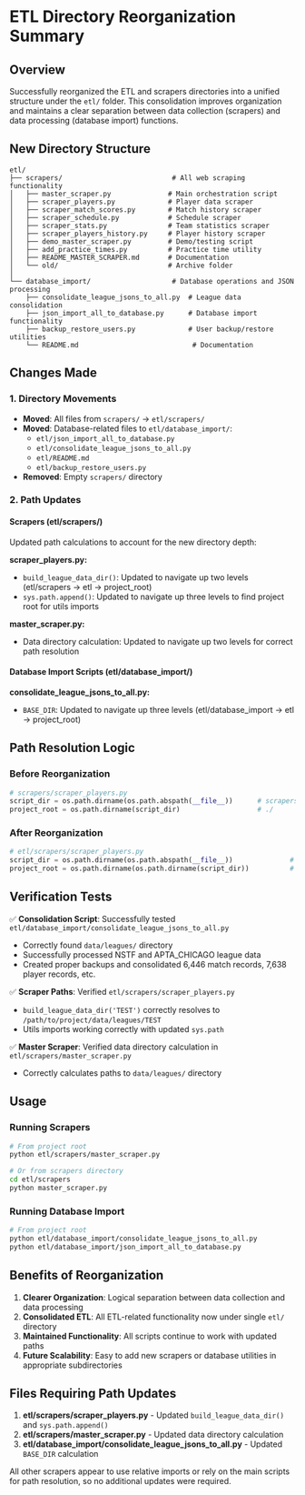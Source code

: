 # ETL Directory Reorganization Summary

## Overview
Successfully reorganized the ETL and scrapers directories into a unified structure under the `etl/` folder. This consolidation improves organization and maintains a clear separation between data collection (scrapers) and data processing (database import) functions.

## New Directory Structure

```
etl/
├── scrapers/                           # All web scraping functionality
│   ├── master_scraper.py              # Main orchestration script
│   ├── scraper_players.py             # Player data scraper
│   ├── scraper_match_scores.py        # Match history scraper
│   ├── scraper_schedule.py            # Schedule scraper
│   ├── scraper_stats.py               # Team statistics scraper
│   ├── scraper_players_history.py     # Player history scraper
│   ├── demo_master_scraper.py         # Demo/testing script
│   ├── add_practice_times.py          # Practice time utility
│   ├── README_MASTER_SCRAPER.md       # Documentation
│   └── old/                           # Archive folder
│
└── database_import/                    # Database operations and JSON processing
    ├── consolidate_league_jsons_to_all.py  # League data consolidation
    ├── json_import_all_to_database.py      # Database import functionality
    ├── backup_restore_users.py             # User backup/restore utilities
    └── README.md                            # Documentation
```

## Changes Made

### 1. Directory Movements
- **Moved**: All files from `scrapers/` → `etl/scrapers/`
- **Moved**: Database-related files to `etl/database_import/`:
  - `etl/json_import_all_to_database.py`
  - `etl/consolidate_league_jsons_to_all.py`
  - `etl/README.md`
  - `etl/backup_restore_users.py`
- **Removed**: Empty `scrapers/` directory

### 2. Path Updates

#### Scrapers (etl/scrapers/)
Updated path calculations to account for the new directory depth:

**scraper_players.py:**
- `build_league_data_dir()`: Updated to navigate up two levels (etl/scrapers → etl → project_root)
- `sys.path.append()`: Updated to navigate up three levels to find project root for utils imports

**master_scraper.py:**
- Data directory calculation: Updated to navigate up two levels for correct path resolution

#### Database Import Scripts (etl/database_import/)
**consolidate_league_jsons_to_all.py:**
- `BASE_DIR`: Updated to navigate up three levels (etl/database_import → etl → project_root)

## Path Resolution Logic

### Before Reorganization
```python
# scrapers/scraper_players.py
script_dir = os.path.dirname(os.path.abspath(__file__))      # scrapers/
project_root = os.path.dirname(script_dir)                   # ./
```

### After Reorganization
```python
# etl/scrapers/scraper_players.py  
script_dir = os.path.dirname(os.path.abspath(__file__))              # etl/scrapers/
project_root = os.path.dirname(os.path.dirname(script_dir))          # ./
```

## Verification Tests

✅ **Consolidation Script**: Successfully tested `etl/database_import/consolidate_league_jsons_to_all.py`
- Correctly found `data/leagues/` directory
- Successfully processed NSTF and APTA_CHICAGO league data
- Created proper backups and consolidated 6,446 match records, 7,638 player records, etc.

✅ **Scraper Paths**: Verified `etl/scrapers/scraper_players.py`
- `build_league_data_dir('TEST')` correctly resolves to `/path/to/project/data/leagues/TEST`
- Utils imports working correctly with updated `sys.path`

✅ **Master Scraper**: Verified data directory calculation in `etl/scrapers/master_scraper.py`
- Correctly calculates paths to `data/leagues/` directory

## Usage

### Running Scrapers
```bash
# From project root
python etl/scrapers/master_scraper.py

# Or from scrapers directory
cd etl/scrapers
python master_scraper.py
```

### Running Database Import
```bash
# From project root
python etl/database_import/consolidate_league_jsons_to_all.py
python etl/database_import/json_import_all_to_database.py
```

## Benefits of Reorganization

1. **Clearer Organization**: Logical separation between data collection and data processing
2. **Consolidated ETL**: All ETL-related functionality now under single `etl/` directory
3. **Maintained Functionality**: All scripts continue to work with updated paths
4. **Future Scalability**: Easy to add new scrapers or database utilities in appropriate subdirectories

## Files Requiring Path Updates

1. **etl/scrapers/scraper_players.py** - Updated `build_league_data_dir()` and `sys.path.append()`
2. **etl/scrapers/master_scraper.py** - Updated data directory calculation
3. **etl/database_import/consolidate_league_jsons_to_all.py** - Updated `BASE_DIR` calculation

All other scrapers appear to use relative imports or rely on the main scripts for path resolution, so no additional updates were required. 